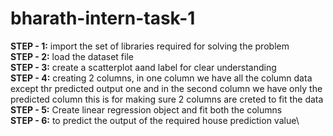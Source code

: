# bharath-intern-task-1
**STEP - 1:** 
import the set of libraries required for solving the problem\
**STEP - 2:** 
load the dataset file \
**STEP - 3:** 
create a scatterplot aand label for clear understanding\
**STEP - 4:**
creating 2 columns, in  one column we have all the column data except thr predicted output one and in the second column we have only the predicted column this is for making sure 2 columns are creted to fit the data \
**STEP - 5:** 
Create linear regression object and fit both the columns\
**STEP - 6:** 
to predict the output of the required house prediction value\
